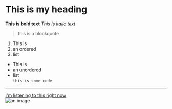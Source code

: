 # This is my heading 
**This is bold text** 
_This is italic text_
> this is a blockquote
1. This is
2. an ordered
3. list
- This is
- an unordered
- list<br>
`this is some code`
--- 
[I'm listening to this right now](https://open.spotify.com/track/3jnYlchDDAiLzfkPPy12ig?si=0e1404b5c1744130)<br>
![an image](https://github.com/danKorzen/D6/assets/117099913/fae9390b-46fa-4d19-97c3-4e1ef8cef0a4)
